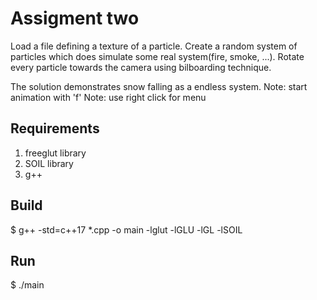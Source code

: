 # Assigment two

Load a file defining a texture of a particle. Create a random system of particles which does simulate some real system(fire, smoke, ...).
Rotate every particle towards the camera using bilboarding technique.

The solution demonstrates snow falling as a endless system. 
Note: start animation with 'f'
Note: use right click for menu 

## Requirements
  1. freeglut library
  2. SOIL library
  3. g++
  
## Build
  $ g++ -std=c++17 *.cpp -o main -lglut -lGLU -lGL -lSOIL

## Run
  $ ./main
